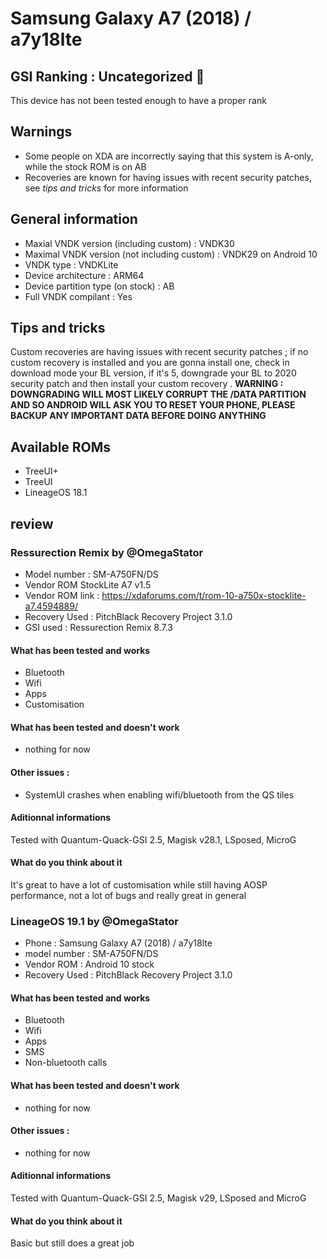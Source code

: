 # Samsung Galaxy A7 (2018) / a7y18lte

## GSI Ranking : Uncategorized 🤔

This device has not been tested enough to have a proper rank

## Warnings
- Some people on XDA are incorrectly saying that this system is A-only, while the stock ROM is on AB
- Recoveries are known for having issues with recent security patches, see _tips and tricks_ for more information

## General information
- Maxial VNDK version (including custom) : VNDK30
- Maximal VNDK version (not including custom) : VNDK29 on Android 10
- VNDK type : VNDKLite
- Device architecture : ARM64
- Device partition type (on stock) : AB
- Full VNDK compilant : Yes

## Tips and tricks
Custom recoveries are having issues with recent security patches ; if no custom recovery is installed and you are gonna install one, check in download mode your BL version, if it's 5, downgrade your BL to 2020 security patch and then install your custom recovery . __WARNING : DOWNGRADING WILL MOST LIKELY CORRUPT THE /DATA PARTITION AND SO ANDROID WILL ASK YOU TO RESET YOUR PHONE, PLEASE BACKUP ANY IMPORTANT DATA BEFORE DOING ANYTHING__

## Available ROMs
- TreeUI+
- TreeUI
- LineageOS 18.1

## review

### Ressurection Remix by @OmegaStator
- Model number : SM-A750FN/DS
- Vendor ROM StockLite A7 v1.5
- Vendor ROM link : https://xdaforums.com/t/rom-10-a750x-stocklite-a7.4594889/
- Recovery Used : PitchBlack Recovery Project 3.1.0
- GSI used : Ressurection Remix 8.7.3

#### What has been tested and __works__
- Bluetooth
- Wifi
- Apps
- Customisation

#### What has been tested and __doesn't work__
- nothing for now
#### Other issues : 
- SystemUI crashes when enabling wifi/bluetooth from the QS tiles

#### Aditionnal informations
Tested with Quantum-Quack-GSI 2.5, Magisk v28.1, LSposed, MicroG

#### What do you think about it
It's great to have a lot of customisation while still having AOSP performance, not a lot of bugs and really great in general

### LineageOS 19.1 by @OmegaStator
- Phone : Samsung Galaxy A7 (2018) / a7y18lte
- model number : SM-A750FN/DS
- Vendor ROM : Android 10 stock
- Recovery Used : PitchBlack Recovery Project 3.1.0

#### What has been tested and __works__
- Bluetooth
- Wifi
- Apps
- SMS
- Non-bluetooth calls

#### What has been tested and __doesn't work__
- nothing for now
#### Other issues : 
- nothing for now
#### Aditionnal informations
Tested with Quantum-Quack-GSI 2.5, Magisk v29, LSposed and MicroG

#### What do you think about it
Basic but still does a great job